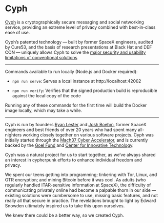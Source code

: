 # Cyph

[Cyph](https://www.cyph.com) is a cryptographically secure messaging and social networking service, providing an extreme level of privacy combined with best-in-class ease of use.

Cyph’s patented technology — built by former SpaceX engineers, audited by Cure53, and the basis of research presentations at Black Hat and DEF CON — uniquely allows Cyph to solve the [major security and usability limitations of conventional solutions](https://www.cyph.com/blog/why-should-you-use-cyph).

---

Commands available to run locally (Node.js and Docker required):

* `npm run serve`: Serves a local instance at http://localhost:42002

* `npm run verify`: Verifies that the signed production build is reproducible against the local copy of the code

Running any of these commands for the first time will build the Docker image locally, which may take a while.

---

Cyph is run by founders [Ryan Lester](http://github.com/buu700) and [Josh Boehm](https://github.com/JoshBoehm), former SpaceX engineers and best friends of over 20 years who had spent many all-nighters working closely together on various software projects. Cyph was initially started through the [Mach37 Cyber Accelerator](https://www.mach37.com), and is currently backed by the [Goel Fund](https://www.goelfund.com) and [Center for Innovative Technology](https://www.cit.org).

Cyph was a natural project for us to start together, as we’ve always shared an interest in cypherpunk efforts to enhance individual freedom and privacy.

We spent our teens getting into programming; tinkering with Tor, Linux, and OTR encryption; and mining Bitcoin before it was cool. As adults (who regularly handled ITAR-sensitive information at SpaceX), the difficulty of communicating privately online had become a palpable thorn in our side — existing solutions were cumbersome to use, missing basic features, and not really all that secure in practice. The revelations brought to light by Edward Snowden ultimately inspired us to take this upon ourselves.

We knew there could be a better way, so we created Cyph.
